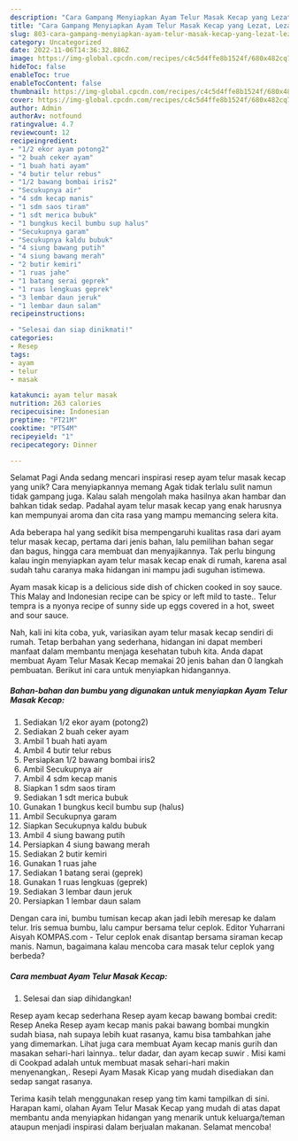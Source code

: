 ```yaml
---
description: "Cara Gampang Menyiapkan Ayam Telur Masak Kecap yang Lezat, Lezat"
title: "Cara Gampang Menyiapkan Ayam Telur Masak Kecap yang Lezat, Lezat"
slug: 803-cara-gampang-menyiapkan-ayam-telur-masak-kecap-yang-lezat-lezat
category: Uncategorized
date: 2022-11-06T14:36:32.886Z
image: https://img-global.cpcdn.com/recipes/c4c5d4ffe8b1524f/680x482cq70/ayam-telur-masak-kecap-foto-resep-utama.jpg
hideToc: false
enableToc: true
enableTocContent: false
thumbnail: https://img-global.cpcdn.com/recipes/c4c5d4ffe8b1524f/680x482cq70/ayam-telur-masak-kecap-foto-resep-utama.jpg
cover: https://img-global.cpcdn.com/recipes/c4c5d4ffe8b1524f/680x482cq70/ayam-telur-masak-kecap-foto-resep-utama.jpg
author: Admin
authorAv: notfound
ratingvalue: 4.7
reviewcount: 12
recipeingredient:
- "1/2 ekor ayam potong2"
- "2 buah ceker ayam"
- "1 buah hati ayam"
- "4 butir telur rebus"
- "1/2 bawang bombai iris2"
- "Secukupnya air"
- "4 sdm kecap manis"
- "1 sdm saos tiram"
- "1 sdt merica bubuk"
- "1 bungkus kecil bumbu sup halus"
- "Secukupnya garam"
- "Secukupnya kaldu bubuk"
- "4 siung bawang putih"
- "4 siung bawang merah"
- "2 butir kemiri"
- "1 ruas jahe"
- "1 batang serai geprek"
- "1 ruas lengkuas geprek"
- "3 lembar daun jeruk"
- "1 lembar daun salam"
recipeinstructions:

- "Selesai dan siap dinikmati!"
categories:
- Resep
tags:
- ayam
- telur
- masak

katakunci: ayam telur masak 
nutrition: 263 calories
recipecuisine: Indonesian
preptime: "PT21M"
cooktime: "PT54M"
recipeyield: "1"
recipecategory: Dinner

---
```



Selamat Pagi Anda sedang mencari inspirasi resep ayam telur masak kecap yang unik? Cara menyiapkannya memang Agak tidak terlalu sulit namun tidak gampang juga. Kalau salah mengolah maka hasilnya akan hambar dan bahkan tidak sedap. Padahal ayam telur masak kecap yang enak harusnya kan mempunyai aroma dan cita rasa yang mampu memancing selera kita.


Ada beberapa hal yang sedikit bisa mempengaruhi kualitas rasa dari ayam telur masak kecap, pertama dari jenis bahan, lalu pemilihan bahan segar dan bagus, hingga cara membuat dan menyajikannya. Tak perlu bingung kalau ingin menyiapkan ayam telur masak kecap enak di rumah, karena asal sudah tahu caranya maka hidangan ini mampu jadi suguhan istimewa.

Ayam masak kicap is a delicious side dish of chicken cooked in soy sauce. This Malay and Indonesian recipe can be spicy or left mild to taste.. Telur tempra is a nyonya recipe of sunny side up eggs covered in a hot, sweet and sour sauce.


Nah, kali ini kita coba, yuk, variasikan ayam telur masak kecap sendiri di rumah. Tetap berbahan yang sederhana, hidangan ini dapat memberi manfaat dalam membantu menjaga kesehatan tubuh kita. Anda dapat membuat Ayam Telur Masak Kecap memakai 20 jenis bahan dan 0 langkah pembuatan. Berikut ini cara untuk menyiapkan hidangannya.

<!--inarticleads1-->

##### Bahan-bahan dan bumbu yang digunakan untuk menyiapkan Ayam Telur Masak Kecap:

1. Sediakan 1/2 ekor ayam (potong2)
1. Sediakan 2 buah ceker ayam
1. Ambil 1 buah hati ayam
1. Ambil 4 butir telur rebus
1. Persiapkan 1/2 bawang bombai iris2
1. Ambil Secukupnya air
1. Ambil 4 sdm kecap manis
1. Siapkan 1 sdm saos tiram
1. Sediakan 1 sdt merica bubuk
1. Gunakan 1 bungkus kecil bumbu sup (halus)
1. Ambil Secukupnya garam
1. Siapkan Secukupnya kaldu bubuk
1. Ambil 4 siung bawang putih
1. Persiapkan 4 siung bawang merah
1. Sediakan 2 butir kemiri
1. Gunakan 1 ruas jahe
1. Sediakan 1 batang serai (geprek)
1. Gunakan 1 ruas lengkuas (geprek)
1. Sediakan 3 lembar daun jeruk
1. Persiapkan 1 lembar daun salam


Dengan cara ini, bumbu tumisan kecap akan jadi lebih meresap ke dalam telur. Iris semua bumbu, lalu campur bersama telur ceplok. Editor Yuharrani Aisyah KOMPAS.com - Telur ceplok enak disantap bersama siraman kecap manis. Namun, bagaimana kalau mencoba cara masak telur ceplok yang berbeda? 

<!--inarticleads2-->

##### Cara membuat Ayam Telur Masak Kecap:


1. Selesai dan siap dihidangkan!

Resep ayam kecap sederhana Resep ayam kecap bawang bombai credit: Resep Aneka Resep ayam kecap manis pakai bawang bombai mungkin sudah biasa, nah supaya lebih kuat rasanya, kamu bisa tambahkan jahe yang dimemarkan. Lihat juga cara membuat Ayam kecap manis gurih dan masakan sehari-hari lainnya.. telur dadar, dan ayam kecap suwir . Misi kami di Cookpad adalah untuk membuat masak sehari-hari makin menyenangkan,. Resepi Ayam Masak Kicap yang mudah disediakan dan sedap sangat rasanya. 

Terima kasih telah menggunakan resep yang tim kami tampilkan di sini. Harapan kami, olahan Ayam Telur Masak Kecap yang mudah di atas dapat membantu anda menyiapkan hidangan yang menarik untuk keluarga/teman ataupun menjadi inspirasi dalam berjualan makanan. Selamat mencoba!
